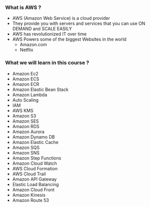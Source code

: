 ### What is AWS ?
- AWS (Amazon Web Service) is a cloud provider
- They provide you with servers and services that you can use ON DEMAND and SCALE EASILY
- AWS has revolutionized IT over time
- AWS Powers some of the biggest Websites in the world
    - Amazon.com
    - Netflix

### What we will learn in this course ?
  - Amazon Ec2
  - Amazon ECS
  - Amazon ECR
  - Amazon Elastic Bean Stack
  - Amazon Lambda
  - Auto Scaling
  - IAM
  - AWS KMS
  - Amazon S3 
  - Amazon SES
  - Amazon RDS
  - Amazon Aurora
  - Amazon Dynamo DB
  - Amazon Elastic Cache
  - Amazon SQS
  - Amazon SNS
  - Amazon Step Functions
  - Amazon Cloud Watch
  - AWS Cloud Formation
  - AWS Cloud Trail
  - Amazon API Gateway
  - Elastic Load Balancing
  - Amazon Cloud Front
  - Amazon Kinesis
  - Amazon Route 53